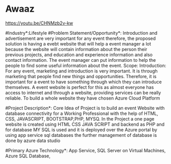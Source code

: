# Awaaz
https://youtu.be/CHNMzb2v-kw

#Industry*:Lifestyle
 #Problem Statement/Opportunity*:
Introduction and advertisement are very important for any event therefore, the proposed solution is having a evebt website that will help a event manager a lot because the website will contain information about the person their previous projects, and education and experience information and also contact information. The event manager can put information to help the people to find some useful information about the event. Scope: Introduction: For any event, marketing and introduction is very important. It is through marketing that people find new things and opportunities. Therefore, it is important for a event to have something through which they can introduce themselves. A event website is perfect for this as almost everyone has access to internet and through a website, providing services can be really reliable. To build a whole website they have chosen Azure Cloud Platform

#Project Description*:
Core Idea of Project is to build an event Website with database connectivity for a Working Professional with the help of HTML, CSS, JAVASCRIPT, BOOTSTRAP,PHP, MYSQ. In the Project a one page website is created using HTML CSS JAVA SCRIPT and backend as PHP and for database MY SQL is used and it is deployed over the Azure portal by using app service sql databases the further management of database is done by azure data studio

#Primary Azure Technology*:
App Service, SQL Server on Virtual Machines, Azure SQL Database,

